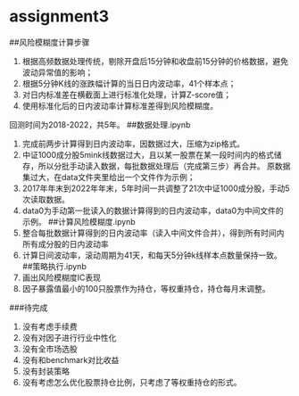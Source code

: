 # assignment3
##风险模糊度计算步骤
1. 根据高频数据处理传统，剔除开盘后15分钟和收盘前15分钟的价格数据，避免波动异常值的影响；
2. 根据5分钟K线的涨跌幅计算的当日日内波动率，41个样本点；
3. 对日内标准差在横截面上进行标准化处理，计算Z-score值；
4. 使用标准化后的日内波动率计算标准差得到风险模糊度。

回测时间为2018-2022，共5年。
##数据处理.ipynb
1. 完成前两步计算得到日内波动率，因数据过大，压缩为zip格式。
2. 中证1000成分股5mink线数据过大，且以某一股票在某一段时间内的格式储存，所以分批手动读入数据，每批数据处理后（完成第三步）再合并。
原数据集过大，在data文件夹里给出一个文件作为示例；
3. 2017年年末到2022年年末，5年时间一共调整了21次中证1000成分股，手动5次读取数据。
4. data0为手动第一批读入的数据计算得到的日内波动率，data0为中间文件的示例。
##计算风险模糊度.ipynb
1. 整合每批数据计算得到的日内波动率（读入中间文件合并），得到所有时间内所有成分股的日内波动率
2. 计算日间波动率，滚动周期为41天，和每天5分钟k线样本点数量保持一致。
##策略执行.ipynb
1. 画出风险模糊度IC表现
2. 因子暴露值最小的100只股票作为持仓，等权重持仓，持仓每月末调整。

###待完成
1. 没有考虑手续费
2. 没有对因子进行行业中性化
3. 没有全市场选股
4. 没有和benchmark对比收益
5. 没有封装策略
6. 没有考虑怎么优化股票持仓比例，只考虑了等权重持仓的形式。
